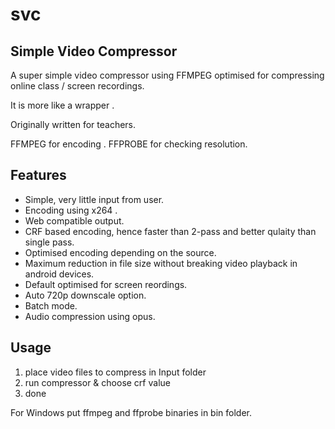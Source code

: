 # svc
## Simple Video Compressor 


A super simple video compressor using FFMPEG 
optimised for compressing online class / screen recordings.

It is more like a wrapper .

Originally written for teachers.

FFMPEG for encoding .
FFPROBE for checking resolution.

## Features
* Simple, very little input from user.
* Encoding using x264 .
* Web compatible output.
* CRF based encoding, hence faster than 2-pass and better qulaity than single pass.
* Optimised encoding  depending on the source.
* Maximum reduction in file size without breaking 
video playback in android devices.
* Default optimised for screen reordings.
* Auto 720p downscale option.
* Batch mode.
* Audio compression using opus.

## Usage

1. place video files to compress in Input folder
2. run compressor & choose crf value
3. done

For Windows  put ffmpeg  and ffprobe binaries in bin folder.